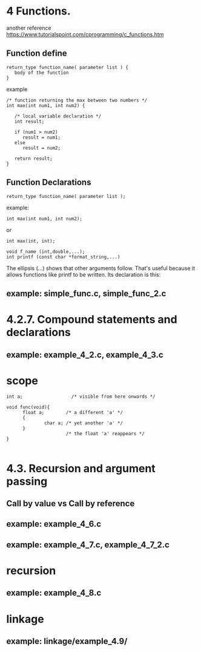# 4 Functions.

another reference
https://www.tutorialspoint.com/cprogramming/c_functions.htm


## Function define
```
return_type function_name( parameter list ) {
   body of the function
}
``` 

example
```
/* function returning the max between two numbers */
int max(int num1, int num2) {

   /* local variable declaration */
   int result;
 
   if (num1 > num2)
      result = num1;
   else
      result = num2;
 
   return result; 
}
```

## Function Declarations
```
return_type function_name( parameter list );
```

example:
```
int max(int num1, int num2);
```

or 
```
int max(int, int);

```

```
void f_name (int,double,...);
int printf (const char *format_string,...)
```
The ellipsis (...) shows that other arguments follow. That's useful because it allows functions like printf to be written. Its declaration is this:


## example: simple_func.c, simple_func_2.c


# 4.2.7. Compound statements and declarations

## example: example_4_2.c, example_4_3.c

# scope
```
int a;                  /* visible from here onwards */

void func(void){
      float a;        /* a different 'a' */
      {
              char a; /* yet another 'a' */
      }
                      /* the float 'a' reappears */
}
      
```

# 4.3. Recursion and argument passing

## Call by value vs Call by reference

## example: example_4_6.c

## example: example_4_7.c, example_4_7_2.c

# recursion

## example: example_4_8.c

# linkage

## example: linkage/example_4.9/
